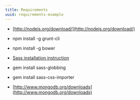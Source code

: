 ```yaml
---
title: Requirements
uuid: requirements-example
---
```

* [http://nodejs.org/download/](http://nodejs.org/download/)

* npm install -g grunt-cli

* npm install -g bower

* [Sass installation instruction](http://sass-lang.com/install)

* gem install sass-globbing

* gem install sass-css-importer

* [http://www.mongodb.org/downloads](http://www.mongodb.org/downloads)
